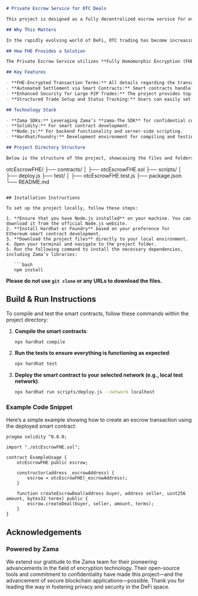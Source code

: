 ```markdown
# Private Escrow Service for OTC Deals

This project is designed as a fully decentralized escrow service for over-the-counter (OTC) deals, leveraging **Zama's Fully Homomorphic Encryption technology** to ensure the utmost privacy and security in financial transactions. By encrypting the transaction details, prices, and identities of the parties involved, this service guarantees that assets are only transferred when cryptographic settlement conditions are met, making it an essential tool for large-scale P2P transactions in the decentralized finance (DeFi) landscape.

## Why This Matters

In the rapidly evolving world of DeFi, OTC trading has become increasingly popular for high-value transactions. However, participants often face risks surrounding privacy and security. Traditional escrow services lack the necessary safeguards, exposing sensitive transaction details to potential breaches. This project addresses these concerns by providing a secure and private solution that upholds the integrity of the transaction while allowing parties to conduct trades with confidence.

## How FHE Provides a Solution

The Private Escrow Service utilizes **Fully Homomorphic Encryption (FHE)** to enable secure computation on encrypted data. Zama's open-source libraries, such as **Concrete** and the **zama-fhe SDK**, empower this technology by allowing smart contracts to execute trading conditions homomorphically. This means that sensitive information remains encrypted throughout the process, ensuring that no unauthorized party can access it, while still enabling automatic asset transfers upon meeting the stipulated terms. By employing this approach, the project sets a new standard for security and privacy in financial transactions.

## Key Features

- **FHE-Encrypted Transaction Terms:** All details regarding the transaction, including terms and identities, are encrypted, safeguarding privacy.
- **Automated Settlement via Smart Contracts:** Smart contracts handle escrow and settlement autonomously, ensuring accurate execution based on pre-defined conditions.
- **Enhanced Security for Large P2P Trades:** The project provides top-tier privacy protection, fostering trust in large-scale peer-to-peer transactions.
- **Structured Trade Setup and Status Tracking:** Users can easily set up transactions and monitor their status through an intuitive interface.

## Technology Stack

- **Zama SDKs:** Leveraging Zama’s **zama-fhe SDK** for confidential computing.
- **Solidity:** For smart contract development.
- **Node.js:** For backend functionality and server-side scripting.
- **Hardhat/Foundry:** Development environment for compiling and testing Ethereum smart contracts.

## Project Directory Structure

Below is the structure of the project, showcasing the files and folders you can expect:

```
otcEscrowFHE/
├── contracts/
│   ├── otcEscrowFHE.sol
├── scripts/
│   ├── deploy.js
├── test/
│   ├── otcEscrowFHE.test.js
├── package.json
└── README.md
```

## Installation Instructions

To set up the project locally, follow these steps:

1. **Ensure that you have Node.js installed** on your machine. You can download it from the official Node.js website.
2. **Install Hardhat or Foundry** based on your preference for Ethereum smart contract development.
3. **Download the project files** directly to your local environment.
4. Open your terminal and navigate to the project folder.
5. Run the following command to install the necessary dependencies, including Zama’s libraries:

   ```bash
   npm install
   ```

**Please do not use `git clone` or any URLs to download the files.**

## Build & Run Instructions

To compile and test the smart contracts, follow these commands within the project directory:

1. **Compile the smart contracts**:

   ```bash
   npx hardhat compile
   ```

2. **Run the tests to ensure everything is functioning as expected**:

   ```bash
   npx hardhat test
   ```

3. **Deploy the smart contract to your selected network (e.g., local test network)**:

   ```bash
   npx hardhat run scripts/deploy.js --network localhost
   ```

### Example Code Snippet

Here’s a simple example showing how to create an escrow transaction using the deployed smart contract:

```solidity
pragma solidity ^0.8.0;

import "./otcEscrowFHE.sol";

contract ExampleUsage {
    otcEscrowFHE public escrow;

    constructor(address _escrowAddress) {
        escrow = otcEscrowFHE(_escrowAddress);
    }

    function createEscrowDeal(address buyer, address seller, uint256 amount, bytes32 terms) public {
        escrow.createDeal(buyer, seller, amount, terms);
    }
}
```

## Acknowledgements

### Powered by Zama

We extend our gratitude to the Zama team for their pioneering advancements in the field of encryption technology. Their open-source tools and commitment to confidentiality have made this project—and the advancement of secure blockchain applications—possible. Thank you for leading the way in fostering privacy and security in the DeFi space.
```